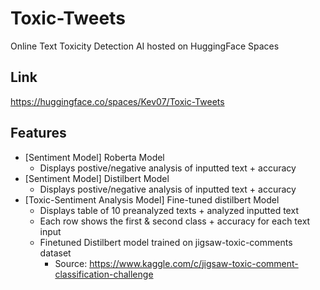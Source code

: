 
# Toxic-Tweets
Online Text Toxicity Detection AI hosted on HuggingFace Spaces

## Link 
https://huggingface.co/spaces/Kev07/Toxic-Tweets

## Features 
* [Sentiment Model] Roberta Model 
  * Displays postive/negative analysis of inputted text + accuracy
* [Sentiment Model] Distilbert Model 
  * Displays postive/negative analysis of inputted text + accuracy
* [Toxic-Sentiment Analysis Model] Fine-tuned distilbert Model
  * Displays table of 10 preanalyzed texts + analyzed inputted text
  * Each row shows the first & second class + accuracy for each text input
  * Finetuned Distilbert model trained on jigsaw-toxic-comments dataset
    * Source: https://www.kaggle.com/c/jigsaw-toxic-comment-classification-challenge




